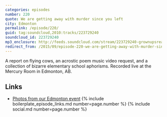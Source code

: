```yaml
---
categories: episodes
number: 220
quote: We are getting away with murder since you left
city: Edmonton
permalink: /episode/220/
guid: tag:soundcloud,2010:tracks/223729240
soundcloud_id: 223729240
mp3_enclosure: http://feeds.soundcloud.com/stream/223729240-grownupsreadthingstheywroteaskids-s2e20.mp3
redirect_from: /2015/09/episode-220-we-are-getting-away-with-murder-since-you-left-edmonton/
---
```


A report on flying cows, an acrostic poem music video request, and a collection of bizarre elementary school aphorisms. Recorded live at the Mercury Room in Edmonton, AB.


## Links
- [Photos from our Edmonton event](https://www.facebook.com/media/set/?set=a.10153309299673600.1073741843.121054468599&type=3)
{% include boilerplate_episode_links.md number=page.number %}
{% include social.md number=page.number %}